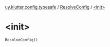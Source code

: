 [uy.klutter.config.typesafe](../index.md) / [ResolveConfig](index.md) / [&lt;init&gt;](.)


# &lt;init&gt;
`ResolveConfig()`


